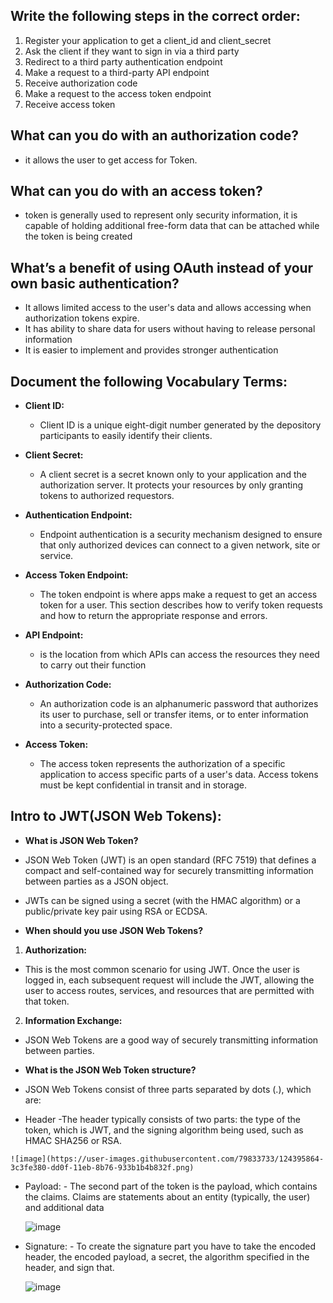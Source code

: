 ## Write the following steps in the correct order:
1. Register your application to get a client_id and client_secret
2. Ask the client if they want to sign in via a third party 
3. Redirect to a third party authentication endpoint
4. Make a request to a third-party API endpoint 
5. Receive authorization code
6. Make a request to the access token endpoint
7. Receive access token


## What can you do with an authorization code?
  - it allows the user to get access  for Token.

## What can you do with an access token?
-  token is generally used to represent only security information, it is capable of holding additional free-form data that can be attached while the token is being created

## What’s a benefit of using OAuth instead of your own basic authentication? 
- It allows limited access to the user's data and allows accessing when authorization tokens expire. 
- It has ability to share data for users without having to release personal information
- It is easier to implement and provides stronger authentication


## Document the following Vocabulary Terms:
 - **Client ID:**
   - Client ID is a unique eight-digit number generated by the depository participants to easily identify their clients.
   
 - **Client Secret:**
   - A client secret is a secret known only to your application and the authorization server. It protects your resources by only granting tokens to authorized requestors.
  
 - **Authentication Endpoint:**
    - Endpoint authentication is a security mechanism designed to ensure that only authorized devices can connect to a given network, site or service. 
    
 - **Access Token Endpoint:**
    - The token endpoint is where apps make a request to get an access token for a user. This section describes how to verify token requests and how to return the appropriate response and errors.

 - **API Endpoint:**
    -  is the location from which APIs can access the resources they need to carry out their function
    
 - **Authorization Code:**
    - An authorization code is an alphanumeric password that authorizes its user to purchase, sell or transfer items, or to enter information into a security-protected space.

 - **Access Token:**
   -  The access token represents the authorization of a specific application to access specific parts of a user's data. Access tokens must be kept confidential in transit and in storage.



## Intro to JWT(JSON Web Tokens):
 - **What is JSON Web Token?**
  - JSON Web Token (JWT) is an open standard (RFC 7519) that defines a compact and self-contained way for securely transmitting information between parties as a JSON object.
  - JWTs can be signed using a secret (with the HMAC algorithm) or a public/private key pair using RSA or ECDSA.

 - **When should you use JSON Web Tokens?**
  1. **Authorization:**
   -  This is the most common scenario for using JWT. Once the user is logged in, each subsequent request will include the JWT, allowing the user to access routes, services, and resources that are permitted with that token.
  2. **Information Exchange:**
   - JSON Web Tokens are a good way of securely transmitting information between parties. 

 - **What is the JSON Web Token structure?**
  - JSON Web Tokens consist of three parts separated by dots (.), which are:
   - Header
    -The header typically consists of two parts: the type of the token, which is JWT, and the signing algorithm being used, such as HMAC SHA256 or RSA.
    
    ![image](https://user-images.githubusercontent.com/79833733/124395864-3c3fe380-dd0f-11eb-8b76-933b1b4b832f.png)

   - Payload:
    - The second part of the token is the payload, which contains the claims. Claims are statements about an entity (typically, the user) and additional data

     ![image](https://user-images.githubusercontent.com/79833733/124395961-b53f3b00-dd0f-11eb-8506-5e72ccbebb28.png)

   - Signature:
    - To create the signature part you have to take the encoded header, the encoded payload, a secret, the algorithm specified in the header, and sign that.

     ![image](https://user-images.githubusercontent.com/79833733/124395997-d6079080-dd0f-11eb-8a84-7714e62a5b69.png)









